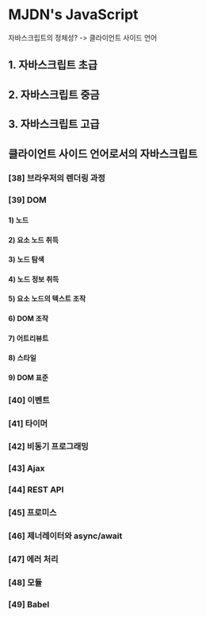 # MJDN's JavaScript

자바스크립트의 정체성? -> 클라이언트 사이드 언어

## 1. 자바스크립트 초급
## 2. 자바스크립트 중금 

## 3. 자바스크립트 고급

## 클라이언트 사이드 언어로서의 자바스크립트
### [38] 브라우저의 렌더링 과정
### [39] DOM
#### 1) 노드
#### 2) 요소 노드 취득
#### 3) 노드 탐색
#### 4) 노드 정보 취득
#### 5) 요소 노드의 텍스트 조작
#### 6) DOM 조작
#### 7) 어트리뷰트
#### 8) 스타일
#### 9) DOM 표준

### [40] 이벤트
### [41] 타이머
### [42] 비동기 프로그래밍
### [43] Ajax 

### [44] REST API
### [45] 프로미스
### [46] 제너레이터와 async/await

### [47] 에러 처리
### [48] 모듈
### [49] Babel

